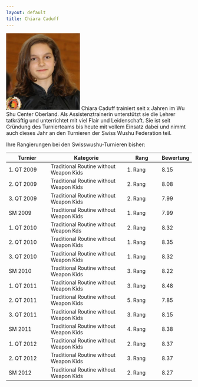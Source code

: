 ```yaml
---
layout: default
title: Chiara Caduff
---
```


<img class="ifloat-left" src="/images/chiara-caduff.jpg" alt="Chiara Caduff" width="200px">
Chiara Caduff trainiert seit x Jahren im Wu Shu Center Oberland. Als Assistenztrainerin unterstützt sie die Lehrer tatkräftig und unterrichtet mit viel Flair und Leidenschaft. Sie ist seit Gründung des Turnierteams bis heute mit vollem Einsatz dabei und nimmt auch dieses Jahr an den Turnieren der Swiss Wushu Federation teil.


Ihre Rangierungen bei den Swisswushu-Turnieren bisher:
<table> 
	<thead> 
		<tr> 
			<th width="100">Turnier</th> 
			<th>Kategorie</th> 
			<th width="80">Rang</th> 
			<th width="50">Bewertung</th> 
		</tr> 
	</thead> 
	<tbody> 
		<tr> 
			<td>1. QT 2009</td> 
			<td>Traditional Routine without Weapon Kids</td> 
			<td>1. Rang</td> 
			<td>8.15</td> 
		</tr> 
		<tr> 
			<td>2. QT 2009</td> 
			<td>Traditional Routine without Weapon Kids</td> 
			<td>2. Rang</td> 
			<td>8.08</td> 
		</tr> 
		<tr> 
			<td>3. QT 2009</td> 
			<td>Traditional Routine without Weapon Kids</td> 
			<td>2. Rang</td> 
			<td>7.99</td> 
		</tr> 
		<tr> 
			<td>SM 2009</td> 
			<td>Traditional Routine without Weapon Kids</td> 
			<td>1. Rang</td> 
			<td>7.99</td> 
		</tr> 
		<tr> 
			<td>1. QT 2010</td> 
			<td>Traditional Routine without Weapon Kds</td> 
			<td>2. Rang</td> 
			<td>8.32</td> 
		</tr> 
		<tr> 
			<td>2. QT 2010</td> 
			<td>Traditional Routine without Weapon Kids</td> 
			<td>1. Rang</td> 
			<td>8.35</td> 
		</tr>
		<tr> 
			<td>3. QT 2010</td> 
			<td>Traditional Routine without Weapon Kids</td> 
			<td>1. Rang</td> 
			<td>8.32</td> 
		</tr>
		<tr> 
			<td>SM 2010</td> 
			<td>Traditional Routine without Weapon Kids</td> 
			<td>3. Rang</td> 
			<td>8.22</td> 
		</tr> 
		<tr> 
			<td>1. QT 2011</td> 
			<td>Traditional Routine without Weapon Kids</td> 
			<td>3. Rang</td> 
			<td>8.48</td> 
		</tr> 
		<tr> 
			<td>2. QT 2011</td> 
			<td>Traditional Routine without Weapon Kids</td> 
			<td>5. Rang</td> 
			<td>7.85</td> 
		</tr> 
		<tr> 
			<td>3. QT 2011</td> 
			<td>Traditional Routine without Weapon Kids</td> 
			<td>3. Rang</td> 
			<td>8.15</td> 
		</tr> 
		<tr> 
			<td>SM 2011</td> 
			<td>Traditional Routine without Weapon Kids</td> 
			<td>4. Rang</td> 
			<td>8.38</td> 
		</tr> 
		<tr> 
			<td>1. QT 2012</td> 
			<td>Traditional Routine without Weapon Kids</td> 
			<td>2. Rang</td> 
			<td>8.37</td> 
		</tr> 
		<tr> 
			<td>2. QT 2012</td> 
			<td>Traditional Routine without Weapon Kids</td> 
			<td>3. Rang</td> 
			<td>8.37</td> 
		</tr> 
		<tr> 
			<td>SM 2012</td> 
			<td>Traditional Routine without Weapon Kids</td> 
			<td>2. Rang</td> 
			<td>8.27</td> 
		</tr> 
	</tbody>
</table>